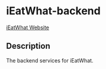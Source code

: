 # iEatWhat-backend

[iEatWhat Website](https://ieatwhat.herokuapp.com)
## Description
The backend services for iEatWhat.
